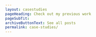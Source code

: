 ```yaml
---
layout: casestudies
pageHeading: Check out my previous work
pageSubTit: 
archiveButtonText: See all posts
permalink: case-studies/
---
```


